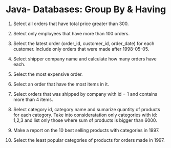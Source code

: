 # Java- Databases: Group By & Having

1. Select all orders that have total price greater than 300.

2. Select only employees that have more than 100 orders.

3. Select the latest order (order_id, customer_id, order_date) for each customer. Include only orders that were made after 1998-05-05.

4. Select shipper company name and calculate how many orders have each.

5. Select the most expensive order.

6. Select an order that have the most items in it.

7. Select orders that was shipped by company with id = 1 and contains more than 4 items.

8. Select category id, category name and sumarize quantity of products for each category. Take into consideratation only categories with id: 1,2,3 and list only those where sum of products is bigger than 6000.

9. Make a report on the 10 best selling products with categories in 1997.

10. Select the least popular categories of products for orders made in 1997.
